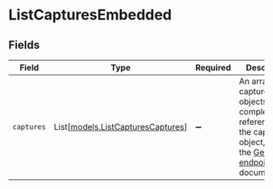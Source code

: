 # ListCapturesEmbedded


## Fields

| Field                                                                                                                                        | Type                                                                                                                                         | Required                                                                                                                                     | Description                                                                                                                                  |
| -------------------------------------------------------------------------------------------------------------------------------------------- | -------------------------------------------------------------------------------------------------------------------------------------------- | -------------------------------------------------------------------------------------------------------------------------------------------- | -------------------------------------------------------------------------------------------------------------------------------------------- |
| `captures`                                                                                                                                   | List[[models.ListCapturesCaptures](../models/listcapturescaptures.md)]                                                                       | :heavy_minus_sign:                                                                                                                           | An array of capture objects. For a complete reference of the capture object, refer to the [Get capture endpoint](get-capture) documentation. |
